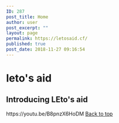```yaml
---
ID: 287
post_title: Home
author: user
post_excerpt: ""
layout: page
permalink: https://letosaid.cf/
published: true
post_date: 2018-11-27 09:16:54
---
```

<h1>leto's aid</h1>		
			<h2>Introducing LEto's aid</h2>		
		https://youtu.be/B8pnzX6HoDM		
			<a href="#top" role="button">
						Back to top
					</a>